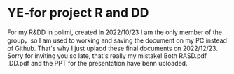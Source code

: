 # YE-for project R and DD
For my R&amp;DD in polimi, created in 2022/10/23
I am the only member of the group，so I am used to working and saving the document on my PC instead of Github. That's why I just uplaod these final documents on 2022/12/23.
Sorry for inviting you so late, that's really my mistake!
Both RASD.pdf ,DD.pdf and the PPT for the presentation have benn uploaded.
